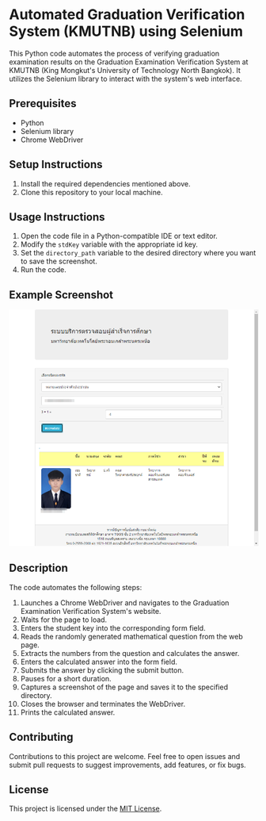 # Automated Graduation Verification System (KMUTNB) using Selenium

This Python code automates the process of verifying graduation examination results on the Graduation Examination Verification System at KMUTNB (King Mongkut's University of Technology North Bangkok). It utilizes the Selenium library to interact with the system's web interface.

## Prerequisites
- Python
- Selenium library
- Chrome WebDriver

## Setup Instructions
1. Install the required dependencies mentioned above.
2. Clone this repository to your local machine.

## Usage Instructions
1. Open the code file in a Python-compatible IDE or text editor.
2. Modify the `stdKey` variable with the appropriate id key.
3. Set the `directory_path` variable to the desired directory where you want to save the screenshot.
4. Run the code.

## Example Screenshot
![Screenshot](screenshot.png)

## Description
The code automates the following steps:
1. Launches a Chrome WebDriver and navigates to the Graduation Examination Verification System's website.
2. Waits for the page to load.
3. Enters the student key into the corresponding form field.
4. Reads the randomly generated mathematical question from the web page.
5. Extracts the numbers from the question and calculates the answer.
6. Enters the calculated answer into the form field.
7. Submits the answer by clicking the submit button.
8. Pauses for a short duration.
9. Captures a screenshot of the page and saves it to the specified directory.
10. Closes the browser and terminates the WebDriver.
11. Prints the calculated answer.

## Contributing
Contributions to this project are welcome. Feel free to open issues and submit pull requests to suggest improvements, add features, or fix bugs.

## License
This project is licensed under the [MIT License](LICENSE).
